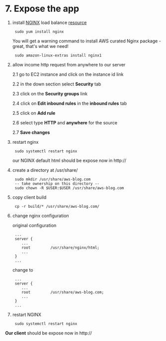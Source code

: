 # 7. Expose the app

1. install [NGINX](https://www.nginx.com/) load balance [resource](https://regbrain.com/article/node-nginx-ec2)

        sudo yum install nginx

    You will get a warning command to install AWS curated Nginx package - great, that's what we need!

        sudo amazon-linux-extras install nginx1


2. allow income http request from anywhere to our server

    2.1 go to EC2 instance and click on the instance id link
    
    2.2 in the down section select **Security** tab

    2.3 click on the **Security groups** link

    2.4 click on **Edit inbound rules** in the **inbound rules** tab

    2.5 click on **Add rule**

    2.6 select type **HTTP** and **anywhere** for the source

    2.7 **Save changes**


3. restart nginx

        sudo systemctl restart nginx

    our NGINX default html should be expose now in http://<Public-IPv4-address> 


4. create a directory at /usr/share/<domain-name>
   
        sudo mkdir /usr/share/aws-blog.com
        -- take ownership on this directory --
        sudo chown -R $USER:$USER /usr/share/aws-blog.com


5. copy client build

        cp -r build/* /usr/share/aws-blog.com/

6. change nginx configuration

    original configuration
        
        ...
        server {
           ...
           root         /usr/share/nginx/html;
           ...
        }
        ...

    change to

        ...
        server {
           ...
           root         /usr/share/aws-blog.com;
           ...
        }
        ...

7. restart NGINX

        sudo systemctl restart nginx

**Our client** should be expose now in http://<Public-IPv4-address> 
